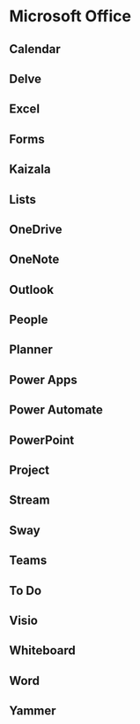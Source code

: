 # Microsoft Office

## Calendar

## Delve

## Excel

## Forms

## Kaizala

## Lists

## OneDrive

## OneNote

## Outlook

## People

## Planner

## Power Apps

## Power Automate

## PowerPoint

## Project

## Stream

## Sway

## Teams

## To Do

## Visio

## Whiteboard

## Word

## Yammer